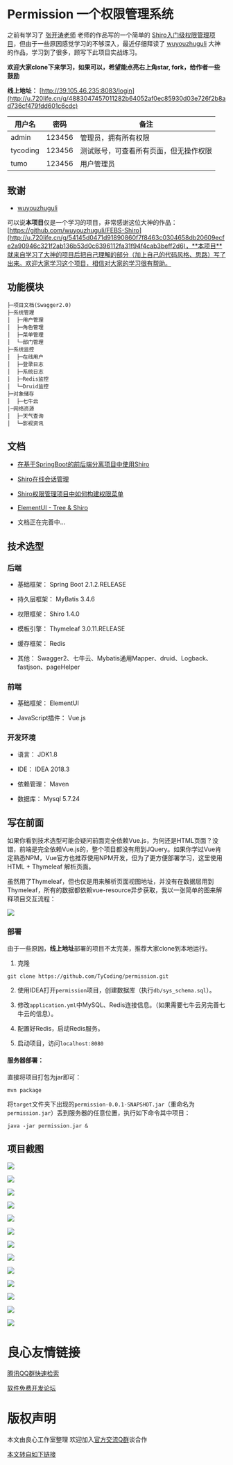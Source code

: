 # Permission 一个权限管理系统

之前有学习了 [张开涛老师](http://u.720life.cn/g/baba311c3867b97b01879eeeeea3661a0d2524320c949110a90e3c30f506aa9b071b72da9d9c3b8943ebdbbf744a2d6d4f5f89140a6e5775094cfea927f2a64f) 老师的作品写的一个简单的 [Shiro入门级权限管理项目](http://u.720life.cn/g/54145d0471d91890860f7f8463c030464a2b691cb94914552a3bf787901c202909785aab54d83237b664940209eff726)，但由于一些原因感觉学习的不够深入，最近仔细拜读了 [wuyouzhuguli](http://u.720life.cn/g/54145d0471d91890860f7f8463c030464f90e6edbd23634b0355cd06986c92a7) 大神的作品，学习到了很多，顾写下此项目实战练习。 

**欢迎大家clone下来学习，如果可以，希望能点亮右上角star, fork，给作者一些鼓励**

**线上地址：** [http://39.105.46.235:8083/login](http://u.720life.cn/g/4883047457011282b64052af0ec85930d03e726f2b8ad736cf479fdd601c6cdc)

| 用户名 | 密码 | 备注 |
| --- | --- | --- |
| admin | 123456 | 管理员，拥有所有权限 |
| tycoding | 123456 | 测试账号，可查看所有页面，但无操作权限 |
| tumo | 123456 | 用户管理员 |

## 致谢

* [wuyouzhuguli](http://u.720life.cn/g/54145d0471d91890860f7f8463c030464f90e6edbd23634b0355cd06986c92a7) 

可以说**本项目**仅是一个学习的项目，非常感谢这位大神的作品：[https://github.com/wuyouzhuguli/FEBS-Shiro](http://u.720life.cn/g/54145d0471d91890860f7f8463c0304658db20609ecfe2a90946c321f2ab136b53d0c6396112fa31f94f4cab3beff2d6)，**本项目**就来自学习了大神的项目后把自己理解的部分（加上自己的代码风格、思路）写了出来。欢迎大家学习这个项目，相信对大家的学习很有帮助。

## 功能模块

```
├─项目文档(Swagger2.0)
├─系统管理
│  ├─用户管理
│  ├─角色管理
│  ├─菜单管理
│  └─部门管理
├─系统监控
│  ├─在线用户
│  ├─登录日志
│  ├─系统日志
│  ├─Redis监控
│  └─Druid监控
├─对象储存
│  ├─七牛云
│─网络资源
│  ├─天气查询
│  └─影视资讯
```

## 文档 

* [在基于SpringBoot的前后端分离项目中使用Shiro](http://u.720life.cn/g/e23dee3223d415719c44ac231ed4fb426a9d7ca634bc1ce671e41eb99430f1f4bac12db7c154e20c3f9635223f7308ecdfe57ef025b36e1ab9f765ebdb3dacbf)

* [Shiro在线会话管理](http://u.720life.cn/g/e23dee3223d415719c44ac231ed4fb42304e106bd0f221794794583dc53577a30651f347f1260804b67a1ed32c7854264714dbcb46f531bd98ec208221a8108f)

* [Shiro权限管理项目中如何构建权限菜单](http://u.720life.cn/g/e23dee3223d415719c44ac231ed4fb425741123f78d8455eecf9694554b70494b15cb937937c29357c6834d8dcb94080905b150e2c1c40a40e4112e8f6cf2410)

* [ElementUI - Tree & Shiro](http://u.720life.cn/g/e23dee3223d415719c44ac231ed4fb42304e106bd0f221794794583dc53577a3eec894586ef9755ba8a788fc3c26186bf95c8bc22bf1d8aabc598a9b2a938e99)

* 文档正在完善中...

## 技术选型

### 后端

* 基础框架： Spring Boot 2.1.2.RELEASE

* 持久层框架： MyBatis 3.4.6 

* 权限框架： Shiro 1.4.0

* 模板引擎： Thymeleaf 3.0.11.RELEASE

* 缓存框架： Redis 

* 其他： Swagger2、七牛云、Mybatis通用Mapper、druid、Logback、fastjson、pageHelper

### 前端

* 基础框架： ElementUI

* JavaScript插件： Vue.js

### 开发环境

* 语言： JDK1.8

* IDE： IDEA 2018.3

* 依赖管理： Maven

* 数据库： Mysql 5.7.24

## 写在前面

如果你看到技术选型可能会疑问前面完全依赖Vue.js，为何还是HTML页面？没错，前端是完全依赖Vue.js的，整个项目都没有用到JQuery。如果你学过Vue肯定熟悉NPM，Vue官方也推荐使用NPM开发，但为了更方便部署学习，这里使用HTML + Thymeleaf 解析页面。

虽然用了Thymeleaf，但也仅是用来解析页面视图地址，并没有在数据层用到Thymeleaf，所有的数据都依赖vue-resource异步获取，我以一张简单的图来解释项目交互流程：

![](http://cdn.tycoding.cn/20190315204846.png)

### 部署

由于一些原因，**线上地址**部署的项目不太完美，推荐大家clone到本地运行。

1. 克隆

```
git clone https://github.com/TyCoding/permission.git
```

2. 使用IDEA打开`permission`项目，创建数据库（执行`db/sys_schema.sql`）。

3. 修改`application.yml`中MySQL、Redis连接信息。（如果需要七牛云另完善七牛云的信息）。

4. 配置好Redis，启动Redis服务。

5. 启动项目，访问`localhost:8080`

#### 服务器部署：

直接将项目打包为jar即可：

```
mvn package
```

将`target`文件夹下出现的`permission-0.0.1-SNAPSHOT.jar`（重命名为`permission.jar`）丢到服务器的任意位置，执行如下命令其中项目：

```
java -jar permission.jar &
```

## 项目截图

![](doc/1.png)

![](doc/2.png)

![](doc/3.png)

![](doc/4.png)

![](doc/5.png)

![](doc/6.png)

![](doc/7.png)

![](doc/8.png)

![](doc/9.png)

![](doc/10.png)

![](doc/11.png)

![](doc/12.png)

![](doc/13.png)





 # 良心友情链接

[腾讯QQ群快速检索](http://u.720life.cn/s/8cf73f7c)

[软件免费开发论坛](http://u.720life.cn/s/bbb01dc0)

# 版权声明 

本文由良心工作室整理 欢迎加入[官方交流Q群](https://u.720life.cn/s/f2316816)谈合作

[本文转自如下链接](http://u.720life.cn/g/2e71d0f0a5c601172267ba20d3a43c6e8cb2753c401b9cdabcd19304d1afb7aaf9febd0c4836f5e58564b696cafcd41c01089e3718cc4689dbed6509fedc381c)